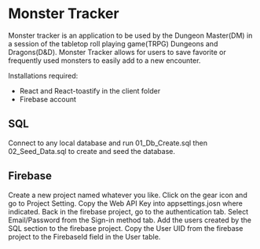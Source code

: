 # Monster Tracker

Monster tracker is an application to be used by the Dungeon Master(DM) in a session of the tabletop roll playing game(TRPG) Dungeons and Dragons(D&D). Monster Tracker allows for users to save favorite or frequently used monsters to easily add to a new encounter.

Installations required:
  - React and React-toastify in the client folder
  - Firebase account
 
## SQL
Connect to any local database and run 01_Db_Create.sql then 02_Seed_Data.sql to create and seed the database.

## Firebase
Create a new project named whatever you like. Click on the gear icon and go to Project Setting. Copy the Web API Key into appsettings.josn where indicated. Back in the firebase project, go to the authentication tab. Select Email/Password from the Sign-in method tab. Add the users created by the SQL section to the firebase project. Copy the User UID from the firebase project to the FirebaseId field in the User table.
